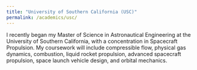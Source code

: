 ```yaml
---
title: "University of Southern California (USC)"
permalink: /academics/usc/
---
```


I recently began my Master of Science in Astronautical Engineering at the University of Southern California, with a concentration in Spacecraft Propulsion. My coursework will include compressible flow, physical gas dynamics, combustion, liquid rocket propulsion, advanced spacecraft propulsion, space launch vehicle design, and orbital mechanics. 
